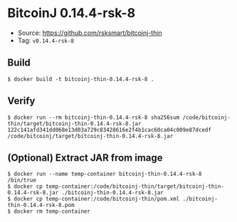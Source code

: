 # BitcoinJ 0.14.4-rsk-8

* Source: https://github.com/rsksmart/bitcoinj-thin
* Tag: `v0.14.4-rsk-8`

## Build

```
$ docker build -t bitcoinj-thin-0.14.4-rsk-8 .
```

## Verify

```
$ docker run --rm bitcoinj-thin-0.14.4-rsk-8 sha256sum /code/bitcoinj-thin/target/bitcoinj-thin-0.14.4-rsk-8.jar
122c141afd341dd068e13d03a729c83428616e2f4b1cac60ca04c009e87dcedf /code/bitcoinj/target/bitcoinj-thin-0.14.4-rsk-8.jar
```

## (Optional) Extract JAR from image

```
$ docker run --name temp-container bitcoinj-thin-0.14.4-rsk-8 /bin/true
$ docker cp temp-container:/code/bitcoinj-thin/target/bitcoinj-thin-0.14.4-rsk-8.jar ./bitcoinj-thin-0.14.4-rsk-8.jar
$ docker cp temp-container:/code/bitcoinj-thin/pom.xml ./bitcoinj-thin-0.14.4-rsk-8.pom
$ docker rm temp-container
```
